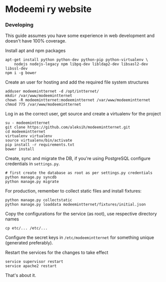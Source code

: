 # Modeemi ry website

### Developing

This guide assumes you have some experience in web development and doesn't have 100% coverage.

Install apt and npm packages

    apt-get install python python-dev python-pip python-virtualenv \
        nodejs nodejs-legacy npm libpq-dev libldap2-dev libsasl2-dev libssl-dev
    npm i -g bower

Create an user for hosting and add the required file system structures

    adduser modeemintternet -d /opt/intternet/
    mkdir /var/www/modeemintternet
    chown -R modeemintternet:modeemintternet /var/www/modeemintternet
    chmod 775 /var/www/modeemintternet

Log in as the correct user, get source and create a virtualenv for the project

    su - modeemintternet
    git clone https://github.com/aleksih/modeemintternet.git
    cd modeemintternet
    virtualenv virtualenv
    source virtualenv/bin/activate
    pip install -r requirements.txt
    bower install

Create, sync and migrate the DB, if you're using PostgreSQL configure credentials in `settings.py`.

    # first create the database as root as per settings.py credentials
    python manage.py syncdb
    python manage.py migrate

For production, remember to collect static files and install fixtures:

    python manage.py collectstatic
    python manage.py loaddata modeemintternet/fixtures/initial.json

Copy the configurations for the service (as root), use respective directory names

    cp etc/... /etc/...

Configure the secret keys in `/etc/modeemintternet` for something unique (generated preferably).

Restart the services for the changes to take effect

    service supervisor restart
    service apache2 restart

That's about it.
